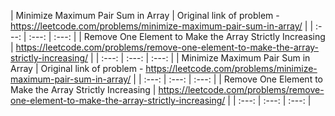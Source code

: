 | Minimize Maximum Pair Sum in Array | Original link of problem - https://leetcode.com/problems/minimize-maximum-pair-sum-in-array/    |
| :---:   | :---: | :---: |
| Remove One Element to Make the Array Strictly Increasing | https://leetcode.com/problems/remove-one-element-to-make-the-array-strictly-increasing/   |
| :---:   | :---: | :---: |
| Minimize Maximum Pair Sum in Array | Original link of problem - https://leetcode.com/problems/minimize-maximum-pair-sum-in-array/    |
| :---:   | :---: | :---: |
| Remove One Element to Make the Array Strictly Increasing | https://leetcode.com/problems/remove-one-element-to-make-the-array-strictly-increasing/   |
| :---:   | :---: | :---: |